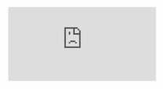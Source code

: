 [![My languages](https://github-stats-evirunurm.vercel.app/api/languages.js?username=dishwasher-detergent&pie=true&color=white)](https://github.com/evirunurm/github-stats)
